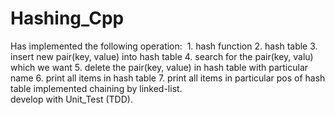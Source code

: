 # Hashing_Cpp
Has implemented the following operation:
  1. hash function 
  2. hash table
  3. insert new pair(key, value) into hash table
  4. search for the pair(key, valu) which we want
  5. delete the pair(key, value) in hash table with particular name
  6. print all items in hash table
  7. print all items in particular pos of hash table 
implemented chaining by linked-list.<br/>
develop with Unit_Test (TDD).
